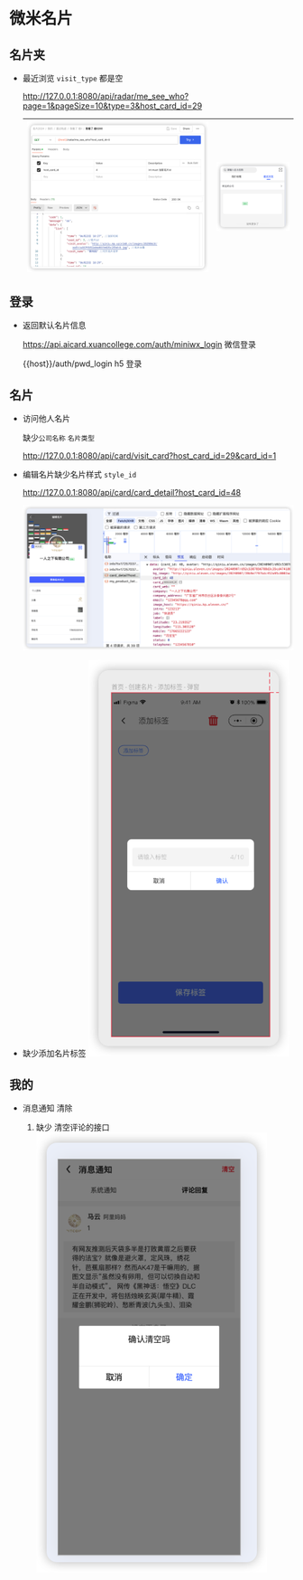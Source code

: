 # 微米名片

## 名片夹

-   最近浏览 `visit_type` 都是空

    <http://127.0.0.1:8080/api/radar/me_see_who?page=1&pageSize=10&type=3&host_card_id=29>

    | ![alt text](image-13.png) | ![alt text](image-14.png) |
    | ------------------------- | ------------------------- |

## 登录

-   返回默认名片信息

    <https://api.aicard.xuancollege.com/auth/miniwx_login> 微信登录

    {{host}}/auth/pwd_login h5 登录

## 名片

-   访问他人名片

    缺少`公司名称` `名片类型`

    <http://127.0.0.1:8080/api/card/visit_card?host_card_id=29&card_id=1>

-   编辑名片缺少名片样式 `style_id`

    <http://127.0.0.1:8080/api/card/card_detail?host_card_id=48>

    ![alt text](image-18.png)

-   缺少添加名片标签
    ![alt text](image-15.png)

## 我的

-   消息通知 清除

    1. 缺少 清空评论的接口
       ![alt text](image-21.png)
